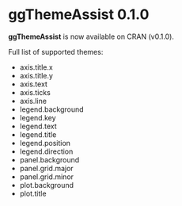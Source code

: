 # ggThemeAssist 0.1.0

**ggThemeAssist** is now available on CRAN (v0.1.0).

Full list of supported themes:

* axis.title.x
* axis.title.y	
* axis.text	
* axis.ticks
* axis.line
* legend.background
* legend.key
* legend.text
* legend.title
* legend.position
* legend.direction
* panel.background
* panel.grid.major
* panel.grid.minor
* plot.background
* plot.title
